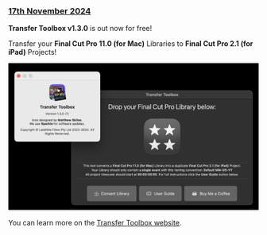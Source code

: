 ### [17th November 2024](/news/20241117)

**Transfer Toolbox v1.3.0** is out now for free!

Transfer your **Final Cut Pro 11.0 (for Mac)** Libraries to **Final Cut Pro 2.1 (for iPad)** Projects!

![](/static/transfer-toolbox-1-3-0.jpeg)

You can learn more on the [Transfer Toolbox website](https://transfertoolbox.fcp.cafe).